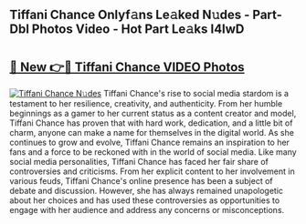 ## Tiffani Chance Onlyf𝚊ns Le𝚊ked N𝚞des - Part-Dbl Photos Video - Hot Part Le𝚊ks I4IwD

# <h2><a href="http://ac33978.deff.icu/?id=Tiffani+Chance">🔗 New 👉🔴 Tiffani Chance VIDEO Photos</a></h2>

[![Tiffani Chance N𝚞des](https://i.imgur.com/rIISA9y.gif)](http://ac33978.deff.icu/?id=Tiffani+Chance)
Tiffani Chance's rise to social media stardom is a testament to her resilience, creativity, and authenticity. From her humble beginnings as a gamer to her current status as a content creator and model, Tiffani Chance has proven that with hard work, dedication, and a little bit of charm, anyone can make a name for themselves in the digital world. As she continues to grow and evolve, Tiffani Chance remains an inspiration to her fans and a force to be reckoned with in the world of social media. Like many social media personalities, Tiffani Chance has faced her fair share of controversies and criticisms. From her explicit content to her involvement in various feuds, Tiffani Chance's online presence has been a subject of debate and discussion. However, she has always remained unapologetic about her choices and has used these controversies as opportunities to engage with her audience and address any concerns or misconceptions.
